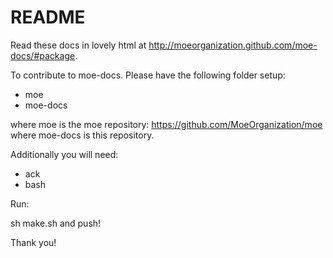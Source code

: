# README

Read these docs in lovely html at <http://moeorganization.github.com/moe-docs/#package>.

To contribute to moe-docs. Please have the following folder setup:

* moe
* moe-docs

where moe is the moe repository: https://github.com/MoeOrganization/moe
where moe-docs is this repository.

Additionally you will need:

* ack
* bash

Run:

sh make.sh and push!


Thank you!
